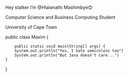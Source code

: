 Hey stalker I’m @Hlalanathi Mashimbye😊

Computer Science and Business Computing Student

University of Cape Town


public class Maxim {

        public static void main(String[] args) {
        System.out.println("Yes, I hate semicolons too")
        System.out.println("But Java doesn't care...")
    }
}




